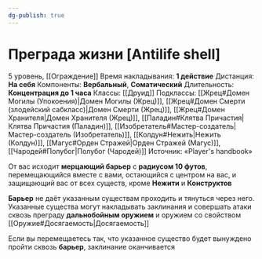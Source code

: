 ```yaml
---
dg-publish: true
---
```

# Преграда жизни [Antilife shell]
5 уровень, [[Ограждение]]
Время накладывания: **1 действие**
Дистанция: **На себя**
Компоненты: **Вербальный**, **Соматический**
Длительность: **Концентрация до 1 часа**
Классы: [[Друид]]
Подклассы: [[Жрец#Домен Могилы (Упокоения)|Домен Могилы (Жрец)]], [[Жрец#Домен Смерти (злодейский сабкласс)|Домен Смерти (Жрец)]], [[Жрец#Домен Хранителя|Домен Хранителя (Жрец)]], [[Паладин#Клятва Причастия|Клятва Причастия (Паладин)]], [[Изобретатель#Мастер-создатель|Мастер-создатель (Изобретатель)]], [[Колдун#Нежить|Нежить (Колдун)]], [[Магус#Орден Стражей|Орден Стражей (Магус)]], [[Чародей#Полубог|Полубог (Чародей)]]
Источник: «Player's handbook»

От вас исходит **мерцающий барьер** с **радиусом 10 футов**, перемещающийся вместе с вами, остающийся с центром на вас, и защищающий вас от всех существ, кроме **Нежити** и **Конструктов**

**Барьер** не даёт указанным существам проходить и тянуться через него. Указанные существа могут накладывать заклинания и совершать атаки сквозь преграду **дальнобойным оружием** и оружием со свойством [[Оружие#Досягаемость|Досягаемость]]

Если вы перемещаетесь так, что указанное существо будет вынуждено пройти сквозь **барьер**, заклинание оканчивается